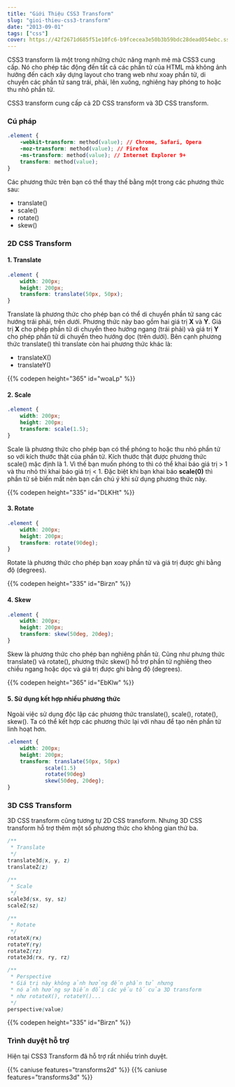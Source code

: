 ```yaml
---
title: "Giới Thiệu CSS3 Transform"
slug: "gioi-thieu-css3-transform"
date: "2013-09-01"
tags: ["css"]
cover: https://42f2671d685f51e10fc6-b9fcecea3e50b3b59bdc28dead054ebc.ssl.cf5.rackcdn.com/illustrations/blooming_jtv6.svg
---
```


CSS3 transform là một trong những chức năng mạnh mẽ mà CSS3 cung cấp. Nó cho phép tác động đến tất cả các phần tử của HTML mà không ảnh hưởng đến cách xây dựng layout cho trang web như xoay phần tử, di chuyển các phần tử sang trái, phải, lên xuống, nghiêng hay phóng to hoặc thu nhỏ phần tử.

CSS3 transform cung cấp cả 2D CSS transform và 3D CSS transform.

### Cú pháp

~~~css
.element {
	-webkit-transform: method(value); // Chrome, Safari, Opera
	-moz-transform: method(value); // Firefox
	-ms-transform: method(value); // Internet Explorer 9+
	transform: method(value);
}
~~~

Các phương thức trên bạn có thể thay thế bằng một trong các phương thức sau:

- translate()
- scale()
- rotate()
- skew()

### 2D CSS Transform

#### 1. Translate

~~~css
.element {
	width: 200px;
	height: 200px;
	transform: translate(50px, 50px);
}
~~~

Translate là phương thức cho phép bạn có thể di chuyển phần tử sang các hướng trái phải, trên dưới. Phương thức này bao gồm hai giá trị **X** và **Y**. Giá trị **X** cho phép phần tử di chuyển theo hướng ngang (trái phải) và giá trị **Y** cho phép phần tử di chuyển theo hướng dọc (trên dưới). Bên cạnh phương thức translate() thì translate còn hai phương thức khác là:

- translateX()
- translateY()

{{% codepen height="365" id="woaLp" %}}

#### 2. Scale

~~~css
.element {
	width: 200px;
	height: 200px;
	transform: scale(1.5);
}
~~~

Scale là phương thức cho phép bạn có thể phóng to hoặc thu nhỏ phần tử so với kích thước thật của phần tử. Kích thước thật được phương thức scale() mặc định là 1. Vì thế bạn muốn phóng to thì có thể khai báo giá trị > 1 và thu nhỏ thì khai báo giá trị < 1. Đặc biệt khi bạn khai báo **scale(0)** thì phần tử sẽ biến mất nên bạn cần chú ý khi sử dụng phương thức này.

{{% codepen height="335" id="DLKHt" %}}

#### 3. Rotate
~~~css
.element {
	width: 200px;
	height: 200px;
	transform: rotate(90deg);
}
~~~

Rotate là phương thức cho phép bạn xoay phần tử và giá trị được ghi bằng độ (degrees).

{{% codepen height="335" id="Birzn" %}}

#### 4. Skew

~~~css
.element {
	width: 200px;
	height: 200px;
	transform: skew(50deg, 20deg);
}
~~~

Skew là phương thức cho phép bạn nghiêng phần tử. Cũng như phưng thức translate() và rotate(), phương thức skew() hỗ trợ phần tử nghiêng theo chiều ngang hoặc dọc và giá trị được ghi bằng độ (degrees).

{{% codepen height="365" id="EbKlw" %}}

#### 5. Sử dụng kết hợp nhiều phương thức

Ngoài việc sử dụng độc lập các phương thức translate(), scale(), rotate(), skew(). Ta có thể kết hợp các phương thức lại với nhau để tạo nên phần tử linh hoạt hơn.

~~~css
.element {
	width: 200px;
	height: 200px;
	transform: translate(50px, 50px) 
            scale(1.5) 
            rotate(90deg) 
            skew(50deg, 20deg);
}
~~~

### 3D CSS Transform

3D CSS transform cũng tương tự 2D CSS transform. Nhưng 3D CSS transform hỗ trợ thêm một số phương thức cho không gian thứ ba.

~~~css
/**
 * Translate
 */
translate3d(x, y, z)
translateZ(z)

/**
 * Scale
 */
scale3d(sx, sy, sz)
scaleZ(sz)

/**
 * Rotate
 */
rotateX(rx)
rotateY(ry)
rotateZ(rz)
rotate3d(rx, ry, rz)

/**
 * Perspective
 * Giá trị này không ảnh hưởng đến phần tử nhưng
 * nó ảnh hưởng sự biến đổi các yếu tố của 3D transform
 * như rotateX(), rotateY()...
 */
perspective(value)
~~~

{{% codepen height="335" id="Birzn" %}}

### Trình duyệt hỗ trợ

Hiện tại CSS3 Transform đã hỗ trợ rất nhiều trình duyệt.

{{% caniuse features="transforms2d" %}}
{{% caniuse features="transforms3d" %}}
